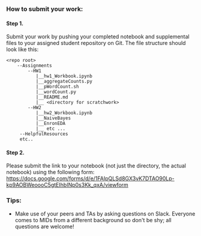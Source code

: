 ### How to submit your work:
#### Step 1.
Submit your work by pushing your completed notebook and supplemental files to your assigned student repository on Git. The file structure should look like this:
```
<repo root>
    --Assignments
        --HW1
           |__hw1_Workbook.ipynb
           |__aggregateCounts.py
           |__pWordCount.sh
           |__wordCount.py
           |__README.md
           |__ <directory for scratchwork>
        --HW2
           |__hw2_Workbook.ipynb
           |__NaiveBayes
           |__EnronEDA
           |__ etc ...
     --HelpfulResources
     etc..
```
#### Step 2.
Please submit the link to your notebook (not just the directory, the actual notebook) using the following form:
https://docs.google.com/forms/d/e/1FAIpQLSd8GX3vK7DTAO90Lp-kp9AOBWeoooC5gtEIhbINp0s3Kk_qxA/viewform

### Tips:
* Make use of your peers and TAs by asking questions on Slack. Everyone comes to MIDs from a different background so don't be shy; all questions are welcome!
